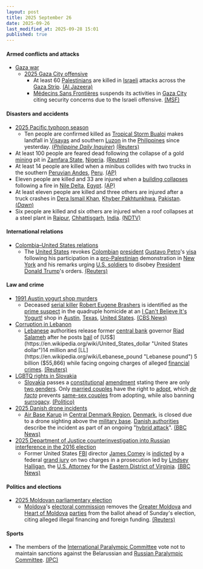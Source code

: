 ```yaml
---
layout: post
title: 2025 September 26
date: 2025-09-26
last_modified_at: 2025-09-28 15:01
published: true
---
```



#### Armed conflicts and attacks

* [Gaza war](https://en.wikipedia.org/wiki/Gaza_war "Gaza war")
  * [2025 Gaza City offensive](https://en.wikipedia.org/wiki/2025_Gaza_City_offensive "2025 Gaza City offensive")
    * At least 60 [Palestinians](https://en.wikipedia.org/wiki/Palestinians "Palestinians") are killed in [Israeli](https://en.wikipedia.org/wiki/Israel_Defense_Forces "Israel Defense Forces") attacks across the [Gaza Strip](https://en.wikipedia.org/wiki/Gaza_Strip "Gaza Strip"). [(Al Jazeera)](https://www.aljazeera.com/news/liveblog/2025/9/26/live-israel-kills-at-least-10-palestinians-as-gaza-attacks-resume)
    * [Médecins Sans Frontières](https://en.wikipedia.org/wiki/M%C3%A9decins_Sans_Fronti%C3%A8res "Médecins Sans Frontières") suspends its activities in [Gaza City](https://en.wikipedia.org/wiki/Gaza_City "Gaza City") citing security concerns due to the Israeli offensive. [(MSF)](https://www.msf.org/msf-forced-suspend-activities-amid-israeli-offensive-gaza-city)

#### Disasters and accidents

* [2025 Pacific typhoon season](https://en.wikipedia.org/wiki/2025_Pacific_typhoon_season "2025 Pacific typhoon season")
  * Ten people are confirmed killed as [Tropical Storm Bualoi](https://en.wikipedia.org/wiki/Typhoon_Bualoi_%282025%29 "Typhoon Bualoi (2025)") makes landfall in [Visayas](https://en.wikipedia.org/wiki/Visayas "Visayas") and southern [Luzon](https://en.wikipedia.org/wiki/Luzon "Luzon") in the [Philippines](https://en.wikipedia.org/wiki/Philippines "Philippines") since yesterday. [(*Philippine Daily Inquirer*)](https://newsinfo.inquirer.net/2116095/7-fatalities-reported-in-biliran-bringing-opong-death-toll-to-10) [(Reuters)](https://www.reuters.com/business/environment/least-three-dead-tropical-storm-bualoi-sweeps-through-philippines-2025-09-26/)
* At least 100 people are feared dead following the collapse of a gold [mining](https://en.wikipedia.org/wiki/Mining_industry_of_Nigeria "Mining industry of Nigeria") pit in [Zamfara State](https://en.wikipedia.org/wiki/Zamfara_State "Zamfara State"), [Nigeria](https://en.wikipedia.org/wiki/Nigeria "Nigeria"). [(Reuters)](https://www.reuters.com/world/africa/least-100-feared-dead-northwest-nigeria-gold-mine-collapse-locals-say-2025-09-26/)
* At least 14 people are killed when a minibus collides with two trucks in the southern [Peruvian Andes](https://en.wikipedia.org/wiki/Peruvian_Andes "Peruvian Andes"), [Peru](https://en.wikipedia.org/wiki/Peru "Peru"). [(AP)](https://apnews.com/video/bus-crash-in-peru-kills-at-least-14-people-8c0011a90f514ad9ada7de1a4f11b4be)
* Eleven people are killed and 33 are injured when a [building collapses](https://en.wikipedia.org/wiki/Building_collapse "Building collapse") following a fire in [Nile Delta](https://en.wikipedia.org/wiki/Nile_Delta "Nile Delta"), [Egypt](https://en.wikipedia.org/wiki/Egypt "Egypt"). [(AP)](https://apnews.com/article/fire-textile-dye-business-gharbia-nile-delta-firefighters-2806f2c58e632ee2b933791bce1e5010)
* At least eleven people are killed and three others are injured after a truck crashes in [Dera Ismail Khan](https://en.wikipedia.org/wiki/Dera_Ismail_Khan "Dera Ismail Khan"), [Khyber Pakhtunkhwa](https://en.wikipedia.org/wiki/Khyber_Pakhtunkhwa "Khyber Pakhtunkhwa"), [Pakistan](https://en.wikipedia.org/wiki/Pakistan "Pakistan"). [(*Dawn*)](https://www.dawn.com/news/1944745/at-least-11-dead-3-wounded-as-truck-crashes-in-kps-di-khan-rescue-1122)
* Six people are killed and six others are injured when a roof collapses at a steel plant in [Raipur](https://en.wikipedia.org/wiki/Raipur "Raipur"), [Chhattisgarh](https://en.wikipedia.org/wiki/Chhattisgarh "Chhattisgarh"), [India](https://en.wikipedia.org/wiki/India "India"). [(NDTV)](https://www.ndtv.com/india-news/6-dead-6-injured-as-roof-of-structure-in-chhattisgarh-steel-plant-collapses-cops-9350709)

#### International relations

* [Colombia–United States relations](https://en.wikipedia.org/wiki/Colombia%E2%80%93United_States_relations "Colombia–United States relations")
  * The [United States](https://en.wikipedia.org/wiki/United_States "United States") revokes [Colombian](https://en.wikipedia.org/wiki/Colombia "Colombia") [president](https://en.wikipedia.org/wiki/President_of_Colombia "President of Colombia") [Gustavo Petro](https://en.wikipedia.org/wiki/Gustavo_Petro "Gustavo Petro")'s [visa](https://en.wikipedia.org/wiki/Visa_policy_of_the_United_States "Visa policy of the United States") following his participation in a [pro-Palestinian](https://en.wikipedia.org/wiki/Pro-Palestinian "Pro-Palestinian") demonstration in [New York](https://en.wikipedia.org/wiki/New_York_City "New York City") and his remarks urging [U.S. soldiers](https://en.wikipedia.org/wiki/U.S._soldiers "U.S. soldiers") to disobey [President](https://en.wikipedia.org/wiki/President_of_the_United_States "President of the United States") [Donald Trump](https://en.wikipedia.org/wiki/Donald_Trump "Donald Trump")'s orders. [(Reuters)](https://www.reuters.com/world/us/colombian-president-petro-accuses-us-violating-international-law-after-visa-2025-09-27/)

#### Law and crime

* [1991 Austin yogurt shop murders](https://en.wikipedia.org/wiki/1991_Austin_yogurt_shop_murders "1991 Austin yogurt shop murders")
  * Deceased [serial killer](https://en.wikipedia.org/wiki/Serial_killer "Serial killer") [Robert Eugene Brashers](https://en.wikipedia.org/wiki/Robert_Eugene_Brashers "Robert Eugene Brashers") is identified as the [prime suspect](https://en.wikipedia.org/wiki/Prime_suspect "Prime suspect") in the quadruple homicide at an [I Can't Believe It's Yogurt!](https://en.wikipedia.org/wiki/I_Can%27t_Believe_It%27s_Yogurt%21 "I Can't Believe It's Yogurt!") shop in [Austin](https://en.wikipedia.org/wiki/Austin%2C_Texas "Austin, Texas"), [Texas](https://en.wikipedia.org/wiki/Texas "Texas"), [United States](https://en.wikipedia.org/wiki/United_States "United States"). [(CBS News)](https://www.cbsnews.com/news/suspect-identified-in-infamous-texas-yogurt-shop-murder-case-48-hours/)
* [Corruption in Lebanon](https://en.wikipedia.org/wiki/Corruption_in_Lebanon "Corruption in Lebanon")
  * [Lebanese](https://en.wikipedia.org/wiki/Lebanon "Lebanon") authorities release former [central bank](https://en.wikipedia.org/wiki/Banque_du_Liban "Banque du Liban") governor [Riad Salameh](https://en.wikipedia.org/wiki/Riad_Salameh "Riad Salameh") after he posts [bail](https://en.wikipedia.org/wiki/Bail "Bail") of [US$](https://en.wikipedia.org/wiki/United_States_dollar "United States dollar")14 million and [LL](https://en.wikipedia.org/wiki/Lebanese_pound "Lebanese pound") 5 billion ($55,866) while facing ongoing charges of alleged [financial crimes](https://en.wikipedia.org/wiki/Financial_crime "Financial crime"). [(Reuters)](https://www.reuters.com/world/middle-east/lebanon-release-former-central-bank-governor-salameh-bail-2025-09-26/)
* [LGBTQ rights in Slovakia](https://en.wikipedia.org/wiki/LGBTQ_rights_in_Slovakia "LGBTQ rights in Slovakia")
  * [Slovakia](https://en.wikipedia.org/wiki/Slovakia "Slovakia") passes a [constitutional](https://en.wikipedia.org/wiki/Constitution_of_Slovakia "Constitution of Slovakia") [amendment](https://en.wikipedia.org/wiki/Constitution_of_Slovakia#Amendments "Constitution of Slovakia") stating there are only [two genders](https://en.wikipedia.org/wiki/Gender_binary "Gender binary"). Only [married couples](https://en.wikipedia.org/wiki/Married_couple "Married couple") have the right to [adopt](https://en.wikipedia.org/wiki/Adopt "Adopt"), which *[de facto](https://en.wikipedia.org/wiki/De_facto "De facto")* prevents [same-sex couples](https://en.wikipedia.org/wiki/Same-sex_couple "Same-sex couple") from adopting, while also banning [surrogacy](https://en.wikipedia.org/wiki/Surrogacy "Surrogacy"). [(Politico)](https://www.politico.eu/article/slovakia-two-gender-constitution-male-female/)
* [2025 Danish drone incidents](https://en.wikipedia.org/wiki/2025_Danish_drone_incidents "2025 Danish drone incidents")
  * [Air Base Karup](https://en.wikipedia.org/wiki/Air_Base_Karup "Air Base Karup") in [Central Denmark Region](https://en.wikipedia.org/wiki/Central_Denmark_Region "Central Denmark Region"), [Denmark](https://en.wikipedia.org/wiki/Denmark "Denmark"), is closed due to a drone sighting above the [military base](https://en.wikipedia.org/wiki/Military_base "Military base"). [Danish authorities](https://en.wikipedia.org/wiki/Cabinet_of_Denmark "Cabinet of Denmark") describe the incident as part of an ongoing "[hybrid attack](https://en.wikipedia.org/wiki/Hybrid_warfare "Hybrid warfare")". [(BBC News)](https://www.bbc.com/news/articles/c3rvzdq93yro)
* [2025 Department of Justice counterinvestigation into Russian interference in the 2016 election](https://en.wikipedia.org/wiki/2025_Department_of_Justice_counterinvestigation_into_Russian_interference_in_the_2016_election "2025 Department of Justice counterinvestigation into Russian interference in the 2016 election")
  * Former United States [FBI](https://en.wikipedia.org/wiki/FBI "FBI") director [James Comey](https://en.wikipedia.org/wiki/James_Comey "James Comey") is [indicted](https://en.wikipedia.org/wiki/James_Comey#Federal_indictment "James Comey") by a federal [grand jury](https://en.wikipedia.org/wiki/Grand_juries_in_the_United_States "Grand juries in the United States") on two charges in a prosecution led by [Lindsey Halligan](https://en.wikipedia.org/wiki/Lindsey_Halligan "Lindsey Halligan"), the [U.S. Attorney](https://en.wikipedia.org/wiki/United_States_Attorney "United States Attorney") for the [Eastern District of Virginia](https://en.wikipedia.org/wiki/United_States_District_Court_for_the_Eastern_District_of_Virginia "United States District Court for the Eastern District of Virginia"). [(BBC News)](https://www.bbc.com/news/articles/cy50ggv35zpo)

#### Politics and elections

* [2025 Moldovan parliamentary election](https://en.wikipedia.org/wiki/2025_Moldovan_parliamentary_election "2025 Moldovan parliamentary election")
  * [Moldova](https://en.wikipedia.org/wiki/Moldova "Moldova")'s [electoral commission](https://en.wikipedia.org/wiki/Central_Electoral_Commission_of_Moldova "Central Electoral Commission of Moldova") removes the [Greater Moldova](https://en.wikipedia.org/wiki/Greater_Moldova_Party "Greater Moldova Party") and [Heart of Moldova](https://en.wikipedia.org/wiki/Heart_of_Moldova_Party "Heart of Moldova Party") [parties](https://en.wikipedia.org/wiki/List_of_political_parties_in_Moldova "List of political parties in Moldova") from the ballot ahead of Sunday's election, citing alleged illegal financing and foreign funding. [(Reuters)](https://www.reuters.com/world/moldova-bans-another-pro-russian-party-sundays-vote-2025-09-27/)

#### Sports

* The members of the [International Paralympic Committee](https://en.wikipedia.org/wiki/International_Paralympic_Committee "International Paralympic Committee") vote not to maintain sanctions against the Belarussian and [Russian Paralympic Committee](https://en.wikipedia.org/wiki/Russian_Paralympic_Committee "Russian Paralympic Committee"). [(IPC)](https://www.paralympic.org/news/ipc-members-vote-not-maintain-npc-belarus-and-npc-russia-s-partial-suspensions)
